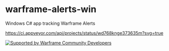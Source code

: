 # warframe-alerts-win
Windows C# app tracking Warframe Alerts

https://ci.appveyor.com/api/projects/status/wd768knge373635m?svg=true

[![Supported by Warframe Community Developers](https://github.com/Warframe-Community-Developers/banner/blob/master/banner.png)](https://github.com/Warframe-Community-Developers "Supported by Warframe Community Developers")
